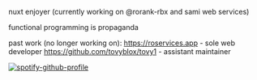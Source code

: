 nuxt enjoyer (currently working on @rorank-rbx and sami web services) 

functional programming is propaganda

past work (no longer working on):
https://roservices.app - sole web developer
https://github.com/tovyblox/tovy1 - assistant maintainer

[![spotify-github-profile](https://spotify-github-profile.vercel.app/api/view?uid=31lczambagv3gtwoeujuws6qtvpq&cover_image=true&theme=natemoo-re&show_offline=true&background_color=121212&interchange=true&bar_color=53b14f&bar_color_cover=false)](https://spotify-github-profile.vercel.app/api/view?uid=31lczambagv3gtwoeujuws6qtvpq&redirect=true)
